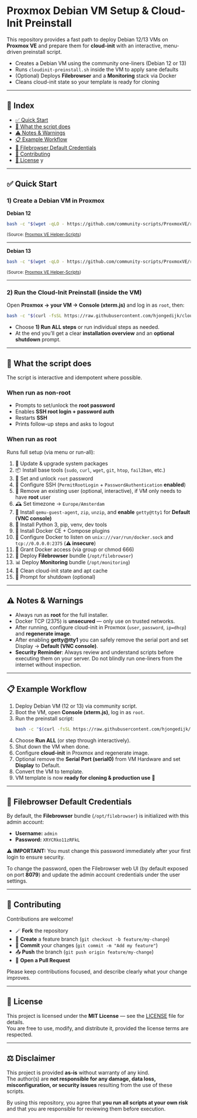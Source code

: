 # Proxmox Debian VM Setup & Cloud-Init Preinstall

This repository provides a fast path to deploy Debian 12/13 VMs on **Proxmox VE** and prepare them for **cloud-init** with an interactive, menu-driven preinstall script.

- Creates a Debian VM using the community one-liners (Debian 12 or 13)  
- Runs `cloudinit-preinstall.sh` inside the VM to apply sane defaults  
- (Optional) Deploys **Filebrowser** and a **Monitoring** stack via Docker  
- Cleans cloud-init state so your template is ready for cloning  

---

## 📑 Index

- [✅ Quick Start](#-quick-start)
- [🧰 What the script does](#-what-the-script-does)
- [⚠️ Notes & Warnings](#️-notes--warnings)
- [📋 Example Workflow](#-example-workflow)
- [🔑 Filebrowser Default Credentials](#-filebrowser-default-credentials)
- [🤝 Contributing](#-contributing)
- [📜 License](#-license)
y
---

## ✅ Quick Start

### 1) Create a Debian VM in Proxmox

**Debian 12**
```bash
bash -c "$(wget -qLO - https://github.com/community-scripts/ProxmoxVE/raw/main/scripts/debian-vm.sh)"
```
<sub>(Source: [Proxmox VE Helper-Scripts](https://community-scripts.github.io/ProxmoxVE/scripts?id=debian-vm&category=Operating+Systems))</sub>

---

**Debian 13**
```bash
bash -c "$(wget -qLO - https://github.com/community-scripts/ProxmoxVE/raw/main/scripts/debian-13-vm.sh)"
```
<sub>(Source: [Proxmox VE Helper-Scripts](https://community-scripts.github.io/ProxmoxVE/scripts?id=debian-13-vm))</sub>

---

### 2) Run the Cloud-Init Preinstall (inside the VM)

Open **Proxmox → your VM → Console (xterm.js)** and log in as `root`, then:

```bash
bash -c "$(curl -fsSL https://raw.githubusercontent.com/hjongedijk/cloudinit-preinstall/main/cloudinit-preinstall.sh)"
```

- Choose **1) Run ALL steps** or run individual steps as needed.  
- At the end you’ll get a clear **installation overview** and an **optional shutdown** prompt.  

---

## 🧰 What the script does

The script is interactive and idempotent where possible.  

### When run as **non-root**
- Prompts to set/unlock the **root password**  
- Enables **SSH root login + password auth**  
- Restarts **SSH**  
- Prints follow-up steps and asks to logout  

### When run as **root**
Runs full setup (via menu or run-all):

1. 🔄 Update & upgrade system packages  
2. 📦 Install base tools (`sudo`, `curl`, `wget`, `git`, `htop`, `fail2ban`, etc.)  
3. 🔐 Set and unlock `root` password  
4. 🔧 Configure SSH (`PermitRootLogin` + `PasswordAuthentication` **enabled**)  
5. 🧹 Remove an existing user (optional, interactive), if VM only needs to have **root** user  
6. 🕰️  Set timezone → `Europe/Amsterdam`  
7. 🧰 Install `qemu-guest-agent`, `zip`, `unzip`, and **enable** `getty@tty1` for **Default (VNC console)**  
8. 🐍 Install Python 3, pip, venv, dev tools  
9. 🐳 Install Docker CE + Compose plugins  
10. 🔌 Configure Docker to listen on `unix:///var/run/docker.sock` and `tcp://0.0.0.0:2375` (**⚠️ insecure**)  
11. 👥 Grant Docker access (via group or chmod 666)  
12. 📁 Deploy **Filebrowser** bundle (`/opt/filebrowser`)  
13. 📊 Deploy **Monitoring** bundle (`/opt/monitoring`)  
14. 🧽 Clean cloud-init state and apt cache  
15. 📴 Prompt for shutdown (optional)  

---

## ⚠️ Notes & Warnings

- Always run as **root** for the full installer.  
- Docker TCP (2375) is **unsecured** — only use on trusted networks.  
- After running, configure cloud-init in Proxmox (`user`, `password`, `ip=dhcp`) and **regenerate image**.  
- After enabling **getty@tty1** you can safely remove the serial port and set Display → **Default (VNC console)**.  
- **Security Reminder**: Always review and understand scripts before executing them on your server. Do not blindly run one-liners from the internet without inspection. 

---

## 📋 Example Workflow

1. Deploy Debian VM (12 or 13) via community script.  
2. Boot the VM, open **Console (xterm.js)**, log in as `root`.  
3. Run the preinstall script:  
   ```bash
   bash -c "$(curl -fsSL https://raw.githubusercontent.com/hjongedijk/cloudinit-preinstall/main/cloudinit-preinstall.sh)"
   ```  
4. Choose **Run ALL** (or step through interactively).  
5. Shut down the VM when done.  
6. Configure **cloud-init** in Proxmox and regenerate image.  
7. Optional remove the **Serial Port (serial0)** from VM Hardware and set **Display** to Default.  
8. Convert the VM to template.  
9. VM template is now **ready for cloning & production use** 🚀  

---

## 🔑 Filebrowser Default Credentials

By default, the **Filebrowser** bundle (`/opt/filebrowser`) is initialized with this admin account:

- **Username:** `admin`  
- **Password:** `XRYCRko11zRFkL`  

⚠️ **IMPORTANT:** You must change this password immediately after your first login to ensure security.  

To change the password, open the Filebrowser web UI (by default exposed on port **8079**) and update the admin account credentials under the user settings.  

---

## 🤝 Contributing

Contributions are welcome!  

- 🪄 **Fork** the repository  
- 🌱 **Create** a feature branch (`git checkout -b feature/my-change`)  
- 💾 **Commit** your changes (`git commit -m "Add my feature"`)  
- 📤 **Push** the branch (`git push origin feature/my-change`)  
- 🔀 **Open a Pull Request**  

Please keep contributions focused, and describe clearly what your change improves.  

---

## 📜 License

This project is licensed under the **MIT License** — see the [LICENSE](./LICENSE) file for details.  
You are free to use, modify, and distribute it, provided the license terms are respected.  

---

## ⚖️ Disclaimer

This project is provided **as-is** without warranty of any kind.  
The author(s) are **not responsible for any damage, data loss, misconfiguration, or security issues** resulting from the use of these scripts.  

By using this repository, you agree that **you run all scripts at your own risk** and that you are responsible for reviewing them before execution.